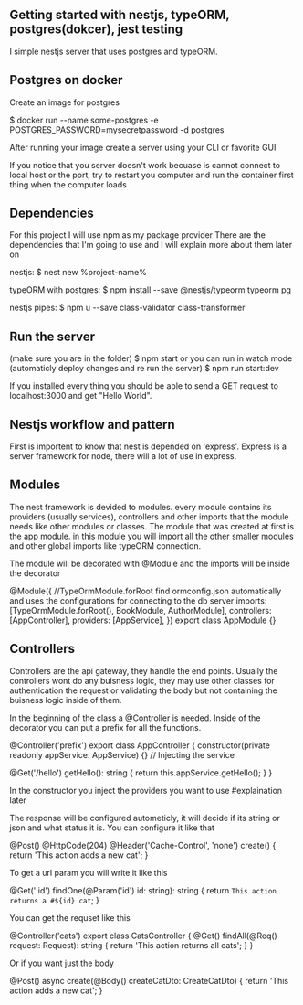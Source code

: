 
## Getting started with nestjs, typeORM, postgres(dokcer), jest testing
I simple nestjs server that uses postgres and typeORM.

## Postgres on docker
Create an image for postgres

$ docker run --name some-postgres -e POSTGRES_PASSWORD=mysecretpassword -d postgres

After running your image create a server using your CLI or favorite GUI 

If you notice that you server doesn't work becuase is cannot connect to local host or the port, try to restart you computer and run the container first thing when the computer loads

## Dependencies
For this project I will use npm as my package provider
There are the dependencies that I'm going to use and I will explain more about them later on

nestjs: 
$ nest new %project-name%

typeORM with postgres:
$ npm install --save @nestjs/typeorm typeorm pg

nestjs pipes:
$ npm u --save class-validator class-transformer

## Run the server
(make sure you are in the folder)
$ npm start
or you can run in watch mode (automaticly deploy changes and re run the server)
$ npm run start:dev

If you installed every thing you should be able to send a GET request to localhost:3000 and get "Hello World".

## Nestjs workflow and pattern
First is importent to know that nest is depended on 'express'. Express is a server framework for node, there will a lot of use in express.

## Modules

The nest framework is devided to modules. every module contains its providers (usually services), controllers and other imports that the module needs like other modules or classes. The module that was created at first is the app module. in this module you will import all the other smaller modules and other global imports like typeORM connection.

The module will be decorated with @Module and the imports will be inside the decorator

@Module({
//TypeOrmModule.forRoot find ormconfig.json automatically and uses the configurations for connecting to the db server
  imports: [TypeOrmModule.forRoot(), BookModule, AuthorModule], 
  controllers: [AppController],
  providers: [AppService],
})
export class AppModule {}



## Controllers

Controllers are the api gateway, they handle the end points. Usually the controllers wont do any buisness logic, they may use other classes for authentication the request or validating the body but not containing the buisness logic inside of them. 

In the beginning of the class a @Controller is needed. Inside of the decorator you can put a prefix for all the functions.

@Controller('prefix')
export class AppController {
  constructor(private readonly appService: AppService) {} // Injecting the service

  @Get('/hello')
  getHello(): string {
    return this.appService.getHello();
  }
}

In the constructor you inject the providers you want to use #explaination later



The response will be configured autometicly, it will decide if its string or json and what status it is.
You can configure it like that

@Post()
@HttpCode(204)
@Header('Cache-Control', 'none')
create() {
  return 'This action adds a new cat';
}


To get a url param you will write it like this

@Get(':id')
findOne(@Param('id') id: string): string {
  return `This action returns a #${id} cat`;
}


You can get the requset like this

@Controller('cats')
export class CatsController {
  @Get()
  findAll(@Req() request: Request): string {
    return 'This action returns all cats';
  }
}


Or if you want just the body

@Post()
async create(@Body() createCatDto: CreateCatDto) {
  return 'This action adds a new cat';
}
